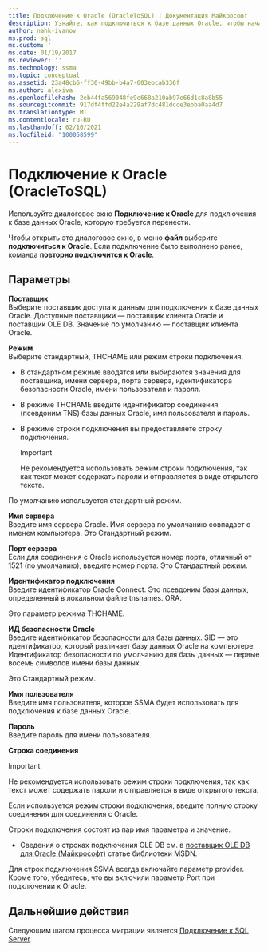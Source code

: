 ```yaml
---
title: Подключение к Oracle (OracleToSQL) | Документация Майкрософт
description: Узнайте, как подключиться к базе данных Oracle, чтобы начать миграцию с помощью SSMA для Oracle. Используйте диалоговое окно Подключение к Oracle.
author: nahk-ivanov
ms.prod: sql
ms.custom: ''
ms.date: 01/19/2017
ms.reviewer: ''
ms.technology: ssma
ms.topic: conceptual
ms.assetid: 23a48cb6-ff30-49bb-b4a7-603ebcab336f
ms.author: alexiva
ms.openlocfilehash: 2eb44fa569048fe9e668a210ab97e66d1c8a8b55
ms.sourcegitcommit: 917df4ffd22e4a229af7dc481dcce3ebba0aa4d7
ms.translationtype: MT
ms.contentlocale: ru-RU
ms.lasthandoff: 02/10/2021
ms.locfileid: "100058599"
---
```

# <a name="connect-to-oracle-oracletosql"></a>Подключение к Oracle (OracleToSQL)

Используйте диалоговое окно **Подключение к Oracle** для подключения к базе данных Oracle, которую требуется перенести.

Чтобы открыть это диалоговое окно, в меню **файл** выберите **подключиться к Oracle**. Если подключение было выполнено ранее, команда **повторно подключится к Oracle**.

## <a name="options"></a>Параметры

**Поставщик**  
Выберите поставщик доступа к данным для подключения к базе данных Oracle. Доступные поставщики — поставщик клиента Oracle и поставщик OLE DB. Значение по умолчанию — поставщик клиента Oracle.

**Режим**  
Выберите стандартный, ТНСНАМЕ или режим строки подключения.

- В стандартном режиме вводятся или выбираются значения для поставщика, имени сервера, порта сервера, идентификатора безопасности Oracle, имени пользователя и пароля.
- В режиме ТНСНАМЕ введите идентификатор соединения (псевдоним TNS) базы данных Oracle, имя пользователя и пароль.
- В режиме строки подключения вы предоставляете строку подключения.

  > [!IMPORTANT]
  > Не рекомендуется использовать режим строки подключения, так как текст может содержать пароли и отправляется в виде открытого текста.

По умолчанию используется стандартный режим.

**Имя сервера**  
Введите имя сервера Oracle. Имя сервера по умолчанию совпадает с именем компьютера. Это Стандартный режим.

**Порт сервера**  
Если для соединения с Oracle используется номер порта, отличный от 1521 (по умолчанию), введите номер порта. Это Стандартный режим.

**Идентификатор подключения**  
Введите идентификатор Oracle Connect. Это псевдоним базы данных, определенный в локальном файле tnsnames. ORA.

Это параметр режима ТНСНАМЕ.

**ИД безопасности Oracle**  
Введите идентификатор безопасности для базы данных. SID — это идентификатор, который различает базу данных Oracle на компьютере. Идентификатор безопасности по умолчанию для базы данных — первые восемь символов имени базы данных.

Это Стандартный режим.

**Имя пользователя**  
Введите имя пользователя, которое SSMA будет использовать для подключения к базе данных Oracle.

**Пароль**  
Введите пароль для имени пользователя.

**Строка соединения**  
> [!IMPORTANT]
> Не рекомендуется использовать режим строки подключения, так как текст может содержать пароли и отправляется в виде открытого текста.

Если используется режим строки подключения, введите полную строку соединения для соединения с Oracle.

Строки подключения состоят из пар имя параметра и значение.

- Сведения о строках подключения OLE DB см. в [поставщик OLE DB для Oracle (Майкрософт)](../../ado/guide/appendixes/microsoft-ole-db-provider-for-oracle.md) статье библиотеки MSDN.

Для строк подключения SSMA всегда включайте параметр provider. Кроме того, убедитесь, что вы включили параметр Port при подключении к Oracle.

## <a name="next-steps"></a>Дальнейшие действия

Следующим шагом процесса миграции является [Подключение к SQL Server](connect-to-sql-server-oracletosql.md).